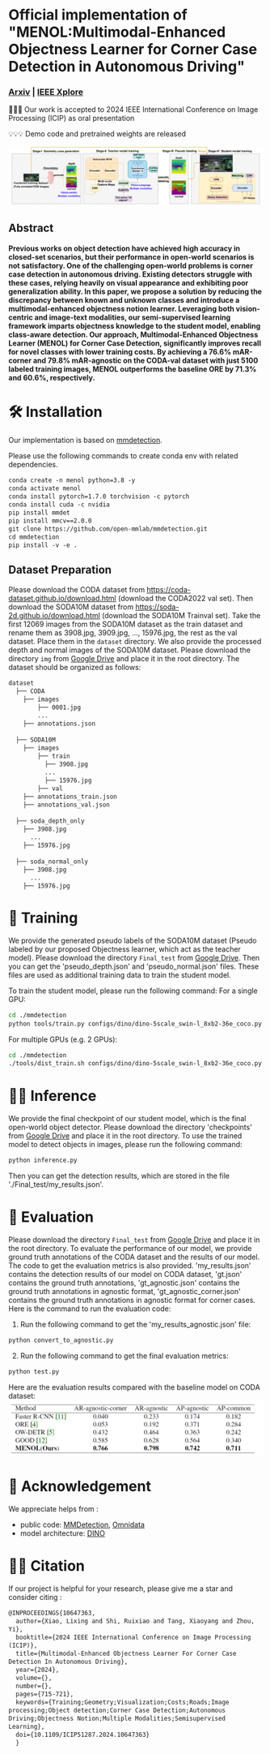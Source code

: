 # Official implementation of "MENOL:Multimodal-Enhanced Objectness Learner for Corner Case Detection in Autonomous Driving"


### [Arxiv](https://arxiv.org/abs/2402.02026) | [IEEE Xplore](https://ieeexplore.ieee.org/document/10647363)

🎉🎉🎉 Our work is accepted to 2024 IEEE International Conference on Image Processing (ICIP) as oral presentation

💡💡💡 Demo code and pretrained weights are released


![plot](./asserts/model.png)

## Abstract
#### Previous works on object detection have achieved high accuracy in closed-set scenarios, but their performance in open-world scenarios is not satisfactory. One of the challenging open-world problems is corner case detection in autonomous driving. Existing detectors struggle with these cases, relying heavily on visual appearance and exhibiting poor generalization ability. In this paper, we propose a solution by reducing the discrepancy between known and unknown classes and introduce a multimodal-enhanced objectness notion learner. Leveraging both vision-centric and image-text modalities, our semi-supervised learning framework imparts objectness knowledge to the student model, enabling class-aware detection. Our approach, Multimodal-Enhanced Objectness Learner (MENOL) for Corner Case Detection, significantly improves recall for novel classes with lower training costs. By achieving a 76.6% mAR-corner and 79.8% mAR-agnostic on the CODA-val dataset with just 5100 labeled training images, MENOL outperforms the baseline ORE by 71.3% and 60.6%, respectively.

# 🛠️ Installation

Our implementation is based on [mmdetection](https://github.com/open-mmlab/mmdetection).

Please use the following commands to create conda env with related dependencies.

```setup
conda create -n menol python=3.8 -y
conda activate menol
conda install pytorch=1.7.0 torchvision -c pytorch
conda install cuda -c nvidia
pip install mmdet
pip install mmcv==2.0.0
git clone https://github.com/open-mmlab/mmdetection.git
cd mmdetection
pip install -v -e . 
```

## Dataset Preparation

Please download the CODA dataset from https://coda-dataset.github.io/download.html (download the CODA2022 val set).
Then download the SODA10M dataset from https://soda-2d.github.io/download.html
(download the SODA10M Trainval set). Take the first 12069 images from the SODA10M dataset as the train dataset and rename them as 3908.jpg, 3909.jpg, ..., 15976.jpg, the rest as the val dataset.
Place them in the `dataset` directory.
We also provide the processed depth and normal images of the SODA10M dataset. Please download the directory `img` from [Google Drive](https://drive.google.com/drive/folders/1A2zmJ0nZWz0TIwlFGSXj3iAmM_Htb9LA?usp=drive_link) and place it in the root directory.
The dataset should be organized as follows:
```
dataset
  ├── CODA
    ├── images
        ├── 0001.jpg
        ...
    ├── annotations.json

  ├── SODA10M
    ├── images
        ├── train
          ├── 3908.jpg
          ...
          ├── 15976.jpg
        ├── val
    ├── annotations_train.json
    ├── annotations_val.json

  ├── soda_depth_only
    ├── 3908.jpg
      ...
    ├── 15976.jpg

  ├── soda_normal_only
    ├── 3908.jpg
      ...
    ├── 15976.jpg
```

# 🚀 Training

We provide the generated pseudo labels of the SODA10M dataset (Pseudo labeled by our proposed Objectness learner, which act as the teacher model). Please download the directory `Final_test` from [Google Drive](https://drive.google.com/drive/folders/1A2zmJ0nZWz0TIwlFGSXj3iAmM_Htb9LA?usp=drive_link).
Then you can get the 'pseudo_depth.json' and 'pseudo_normal.json' files.
These files are used as additional training data to train the student model.

To train the student model, please run the following command:
For a single GPU:
```bash
cd ./mmdetection
python tools/train.py configs/dino/dino-5scale_swin-l_8xb2-36e_coco.py --work-dir ./work_dir
```
For multiple GPUs (e.g. 2 GPUs):
```bash
cd ./mmdetection
./tools/dist_train.sh configs/dino/dino-5scale_swin-l_8xb2-36e_coco.py 2 --work-dir ./work_dir
```

# 🏃🏼 Inference

We provide the final checkpoint of our student model, which is the final open-world object detector. Please download the directory 'checkpoints' from [Google Drive](https://drive.google.com/drive/folders/1A2zmJ0nZWz0TIwlFGSXj3iAmM_Htb9LA?usp=drive_link) and place it in the root directory.
To use the trained model to detect objects in images, please run the following command:
```bash
python inference.py
```
Then you can get the detection results, which are stored in the file './Final_test/my_results.json'.

# 💖 Evaluation

Please download the directory `Final_test` from [Google Drive](https://drive.google.com/drive/folders/1A2zmJ0nZWz0TIwlFGSXj3iAmM_Htb9LA?usp=drive_link) and place it in the root directory.
To evaluate the performance of our model, we provide ground truth annotations of the CODA dataset and the results of our model. The code to get the evaluation metrics is also provided.
'my_results.json' contains the detection results of our model on CODA dataset, 'gt.json' contains the ground truth annotations,
'gt_agnostic.json' contains the ground truth annotations in agnostic format,
'gt_agnostic_corner.json' contains the ground truth annotations in agnostic format for corner cases.
Here is the command to run the evaluation code:
1. Run the following command to get the 'my_results_agnostic.json' file:
```bash
python convert_to_agnostic.py 
```
2. Run the following command to get the final evaluation metrics:
```bash
python test.py  
```
Here are the evaluation results compared with the baseline model on CODA dataset:
![plot](./asserts/compare.png)

# 🌹 Acknowledgement

We appreciate helps from :
* public code: [MMDetection](https://github.com/open-mmlab/mmdetection), [Omnidata](https://github.com/EPFL-VILAB/omnidata)
* model architecture: [DINO](https://github.com/IDEA-Research/DINO)

# 🤝🏼 Citation

If our project is helpful for your research, please give me a star and consider citing :
``` 
@INPROCEEDINGS{10647363,
  author={Xiao, Lixing and Shi, Ruixiao and Tang, Xiaoyang and Zhou, Yi},
  booktitle={2024 IEEE International Conference on Image Processing (ICIP)}, 
  title={Multimodal-Enhanced Objectness Learner For Corner Case Detection In Autonomous Driving}, 
  year={2024},
  volume={},
  number={},
  pages={715-721},
  keywords={Training;Geometry;Visualization;Costs;Roads;Image processing;Object detection;Corner Case Detection;Autonomous Driving;Objectness Notion;Multiple Modalities;Semisupervised Learning},
  doi={10.1109/ICIP51287.2024.10647363}
  }

```
